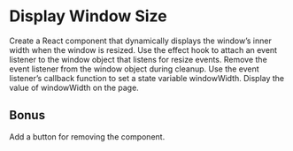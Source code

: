 # Display Window Size

Create a React component that dynamically displays the window’s inner width when the window is resized.  Use the effect hook to attach an event listener to the window object that listens for resize events.  Remove the event listener from the window object during cleanup.  Use the event listener’s callback function to set a state variable windowWidth.  Display the value of windowWidth on the page.

## Bonus

Add a button for removing the component.
